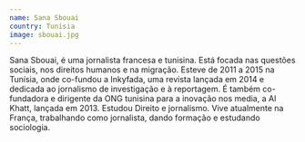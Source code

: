 ```yaml
---
name: Sana Sbouai
country: Tunisia
image: sbouai.jpg
---
```

Sana Sbouai, é uma jornalista francesa e tunisina. Está focada nas questões sociais, nos direitos humanos e na migração. Esteve de 2011 a 2015 na Tunísia, onde co-fundou a Inkyfada, uma revista lançada em 2014 e dedicada ao jornalismo de investigação e à reportagem. É também co-fundadora e dirigente da ONG tunisina para a inovação nos media, a Al Khatt, lançada em 2013. Estudou Direito e jornalismo. Vive atualmente na França, trabalhando como jornalista, dando formação e estudando sociologia.